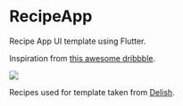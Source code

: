 # RecipeApp

Recipe App UI template using Flutter.

Inspiration from [this awesome dribbble](https://dribbble.com/shots/5299031-Recipe-Sharing-Food-Channel). 

![](recipedemo.gif)

Recipes used for template taken from [Delish](https://www.delish.com/).
